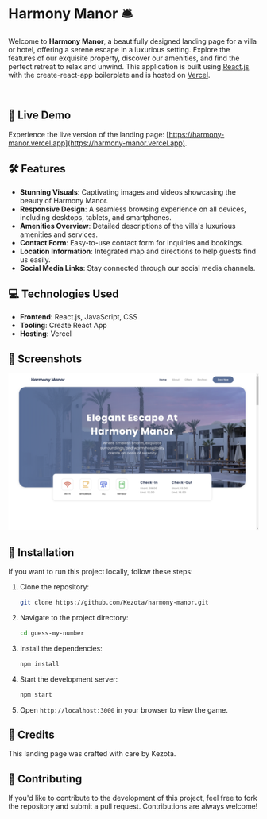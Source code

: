 # Harmony Manor 🛎️

Welcome to **Harmony Manor**, a beautifully designed landing page for a villa or hotel, offering a serene escape in a luxurious setting. Explore the features of our exquisite property, discover our amenities, and find the perfect retreat to relax and unwind. This application is built using [React.js](https://reactjs.org/) with the create-react-app boilerplate and is hosted on [Vercel](https://vercel.com/).

<br>

## 🚀 Live Demo

Experience the live version of the landing page: [https://harmony-manor.vercel.app](https://harmony-manor.vercel.app).

## 🛠️ Features

- **Stunning Visuals**: Captivating images and videos showcasing the beauty of Harmony Manor.
- **Responsive Design**: A seamless browsing experience on all devices, including desktops, tablets, and smartphones.
- **Amenities Overview**: Detailed descriptions of the villa's luxurious amenities and services.
- **Contact Form**: Easy-to-use contact form for inquiries and bookings.
- **Location Information**: Integrated map and directions to help guests find us easily.
- **Social Media Links**: Stay connected through our social media channels.

## 💻 Technologies Used

- **Frontend**: React.js, JavaScript, CSS
- **Tooling**: Create React App
- **Hosting**: Vercel

## 📸 Screenshots

![Screenshot of Harmony Manor](public/screenshot.png)

## 🔧 Installation

If you want to run this project locally, follow these steps:

1. Clone the repository:
   ```bash
   git clone https://github.com/Kezota/harmony-manor.git
   ```
2. Navigate to the project directory:
   ```bash
   cd guess-my-number
   ```
3. Install the dependencies:
   ```bash
   npm install
   ```
4. Start the development server:
   ```bash
   npm start
   ```
5. Open `http://localhost:3000` in your browser to view the game.

## 👏 Credits

This landing page was crafted with care by Kezota.

## 🤝 Contributing

If you'd like to contribute to the development of this project, feel free to fork the repository and submit a pull request. Contributions are always welcome!
